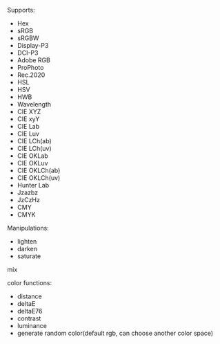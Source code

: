 Supports:
* Hex
* sRGB
* sRGBW
* Display-P3
* DCI-P3
* Adobe RGB
* ProPhoto
* Rec.2020
* HSL
* HSV
* HWB
* Wavelength
* CIE XYZ
* CIE xyY
* CIE Lab
* CIE Luv
* CIE LCh(ab)
* CIE LCh(uv)
* CIE OKLab
* CIE OKLuv
* CIE OKLCh(ab)
* CIE OKLCh(uv)
* Hunter Lab
* Jzazbz
* JzCzHz
* CMY
* CMYK

Manipulations:
* lighten
* darken
* saturate

mix

color functions:
* distance
* deltaE
* deltaE76
* contrast
* luminance
* generate random color(default rgb, can choose another color space)
